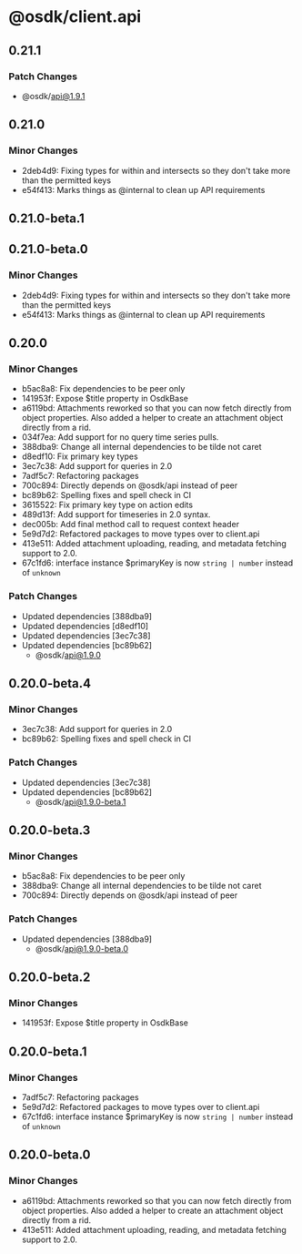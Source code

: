 # @osdk/client.api

## 0.21.1

### Patch Changes

- @osdk/api@1.9.1

## 0.21.0

### Minor Changes

- 2deb4d9: Fixing types for within and intersects so they don't take more than the permitted keys
- e54f413: Marks things as @internal to clean up API requirements

## 0.21.0-beta.1

## 0.21.0-beta.0

### Minor Changes

- 2deb4d9: Fixing types for within and intersects so they don't take more than the permitted keys
- e54f413: Marks things as @internal to clean up API requirements

## 0.20.0

### Minor Changes

- b5ac8a8: Fix dependencies to be peer only
- 141953f: Expose $title property in OsdkBase
- a6119bd: Attachments reworked so that you can now fetch directly from object properties. Also added a helper to create an attachment object directly from a rid.
- 034f7ea: Add support for no query time series pulls.
- 388dba9: Change all internal dependencies to be tilde not caret
- d8edf10: Fix primary key types
- 3ec7c38: Add support for queries in 2.0
- 7adf5c7: Refactoring packages
- 700c894: Directly depends on @osdk/api instead of peer
- bc89b62: Spelling fixes and spell check in CI
- 3615522: Fix primary key type on action edits
- 489d13f: Add support for timeseries in 2.0 syntax.
- dec005b: Add final method call to request context header
- 5e9d7d2: Refactored packages to move types over to client.api
- 413e511: Added attachment uploading, reading, and metadata fetching support to 2.0.
- 67c1fd6: interface instance $primaryKey is now `string | number` instead of `unknown`

### Patch Changes

- Updated dependencies [388dba9]
- Updated dependencies [d8edf10]
- Updated dependencies [3ec7c38]
- Updated dependencies [bc89b62]
  - @osdk/api@1.9.0

## 0.20.0-beta.4

### Minor Changes

- 3ec7c38: Add support for queries in 2.0
- bc89b62: Spelling fixes and spell check in CI

### Patch Changes

- Updated dependencies [3ec7c38]
- Updated dependencies [bc89b62]
  - @osdk/api@1.9.0-beta.1

## 0.20.0-beta.3

### Minor Changes

- b5ac8a8: Fix dependencies to be peer only
- 388dba9: Change all internal dependencies to be tilde not caret
- 700c894: Directly depends on @osdk/api instead of peer

### Patch Changes

- Updated dependencies [388dba9]
  - @osdk/api@1.9.0-beta.0

## 0.20.0-beta.2

### Minor Changes

- 141953f: Expose $title property in OsdkBase

## 0.20.0-beta.1

### Minor Changes

- 7adf5c7: Refactoring packages
- 5e9d7d2: Refactored packages to move types over to client.api
- 67c1fd6: interface instance $primaryKey is now `string | number` instead of `unknown`

## 0.20.0-beta.0

### Minor Changes

- a6119bd: Attachments reworked so that you can now fetch directly from object properties. Also added a helper to create an attachment object directly from a rid.
- 413e511: Added attachment uploading, reading, and metadata fetching support to 2.0.

